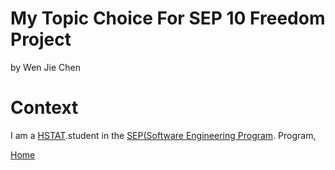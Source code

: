 # My Topic Choice For SEP 10 Freedom Project
by Wen Jie Chen

# Context
I am a [HSTAT](https://www.hstat.org/).student in the [SEP(Software Engineering Program](https://hstatsep.github.io/). Program,

[Home](../README.md)
